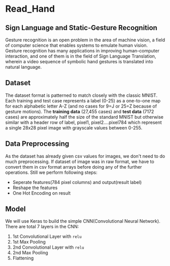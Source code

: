 # Read_Hand

## Sign Language and Static-Gesture Recognition
Gesture recognition is an open problem in the area of machine vision, a field of computer science that enables systems to emulate human vision. Gesture recognition has many applications in improving human-computer interaction, and one of them is in the field of Sign Language Translation, wherein a video sequence of symbolic hand gestures is translated into natural language.
<br>
## Dataset
The dataset format is patterned to match closely with the classic MNIST. Each training and test case represents a label (0-25) as a one-to-one map for each alphabetic letter A-Z (and no cases for 9=J or 25=Z because of gesture motions). The __training data__ (27,455 cases) and __test data__ (7172 cases) are approximately half the size of the standard MNIST but otherwise similar with a header row of label, pixel1, pixel2....pixel784 which represent a single 28x28 pixel image with grayscale values between 0-255. 
<br>
## Data Preprocessing
As the dataset has already given csv values for images, we don't need to do much preprocessing. If dataset of image was in raw format, we have to convert them in csv format arrays before doing any of the further operations. Still we perform following steps:

- Seperate features(784 pixel columns) and output(result label)
- Reshape the features
- One Hot Encoding on result 

## Model

We will use Keras to build the simple CNN(Convolutional Neural Network).
There are total 7 layers in the CNN:

1. 1st Convolutional Layer with `relu`
2. 1st Max Pooling 
3. 2nd Convolutional Layer with `relu`
4. 2nd Max Pooling
5. Flattening
